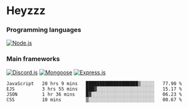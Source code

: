 # Heyzzz  

### Programming languages  

[![Node.js](https://img.shields.io/badge/-Node.js-262626?style=for-the-badge)](https://nodejs.org/ru)

### Main frameworks

[![Discord.js](https://img.shields.io/badge/-Discord.js-262626?style=for-the-badge)](https://www.npmjs.com/package/discord.js) [![Mongoose](https://img.shields.io/badge/-Mongoose-262626?style=for-the-badge)](https://www.npmjs.com/package/mongoose) [![Express.js](https://img.shields.io/badge/-Express.js-262626?style=for-the-badge)](https://www.npmjs.com/package/express)
<!--START_SECTION:waka-->
```text
JavaScript   20 hrs 9 mins   ███████████████████▒░░░░░   77.90 % 
EJS          3 hrs 55 mins   ███▓░░░░░░░░░░░░░░░░░░░░░   15.17 % 
JSON         1 hr 36 mins    █▓░░░░░░░░░░░░░░░░░░░░░░░   06.23 % 
CSS          10 mins         ▒░░░░░░░░░░░░░░░░░░░░░░░░   00.67 % 
```
<!--END_SECTION:waka-->
